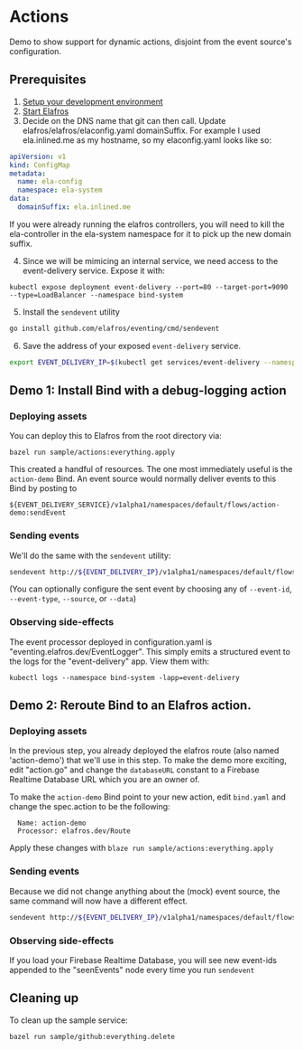 # Actions

Demo to show support for dynamic actions, disjoint from the event source's configuration.

## Prerequisites

1. [Setup your development environment](../../DEVELOPMENT.md#getting-started)
2. [Start Elafros](../../README.md#start-elafros)
3. Decide on the DNS name that git can then call. Update elafros/elafros/elaconfig.yaml domainSuffix.
For example I used ela.inlined.me as my hostname, so my elaconfig.yaml looks like so:

```yaml
apiVersion: v1
kind: ConfigMap
metadata:
  name: ela-config
  namespace: ela-system
data:
  domainSuffix: ela.inlined.me
```

If you were already running the elafros controllers, you will need to kill the ela-controller in the ela-system namespace for it to pick up the new domain suffix.

4. Since we will be mimicing an internal service, we need access to the event-delivery service.
 Expose it with:

 ```
 kubectl expose deployment event-delivery --port=80 --target-port=9090 --type=LoadBalancer --namespace bind-system
 ```

5. Install the `sendevent` utility

```bash
go install github.com/elafros/eventing/cmd/sendevent
```

6. Save the address of your exposed `event-delivery` service.

```bash
export EVENT_DELIVERY_IP=$(kubectl get services/event-delivery --namespace bind-system -o go-template='{{ (index .status.loadBalancer.ingress 0).ip }}')
```

## Demo 1: Install Bind with a debug-logging action

### Deploying assets

You can deploy this to Elafros from the root directory via:

```shell
bazel run sample/actions:everything.apply
```

This created a handful of resources. The one most immediately useful is the `action-demo` Bind.
An event source would normally deliver events to this Bind by posting to

```
${EVENT_DELIVERY_SERVICE}/v1alpha1/namespaces/default/flows/action-demo:sendEvent
```

### Sending events

We'll do the same with the `sendevent` utility:

```bash
sendevent http://${EVENT_DELIVERY_IP}/v1alpha1/namespaces/default/flows/action-demo:sendEvent
```

(You can optionally configure the sent event by choosing any of `--event-id`, `--event-type`,
`--source`, or `--data`)

### Observing side-effects

The event processor deployed in configuration.yaml is "eventing.elafros.dev/EventLogger". This
simply emits a structured event to the logs for the "event-delivery" app. View them with:

```
kubectl logs --namespace bind-system -lapp=event-delivery
```

## Demo 2: Reroute Bind to an Elafros action.

### Deploying assets

In the previous step, you already deployed the elafros route (also named 'action-demo')
that we'll use in this step. To make the demo more exciting, edit "action.go" and change
the `databaseURL` constant to a Firebase Realtime Database URL which you are an owner of.

To make the `action-demo` Bind point to your new action, edit `bind.yaml` and change the spec.action to be the following:

```
  Name: action-demo
  Processor: elafros.dev/Route
```

Apply these changes with `blaze run sample/actions:everything.apply`

### Sending events

Because we did not change anything about the (mock) event source, the same command will
now have a different effect.

```bash
sendevent http://${EVENT_DELIVERY_IP}/v1alpha1/namespaces/default/flows/action-demo:sendEvent
```

### Observing side-effects

If you load your Firebase Realtime Database, you will see new event-ids appended to the "seenEvents" node every time you run `sendevent`

## Cleaning up

To clean up the sample service:

```shell
bazel run sample/github:everything.delete
```

